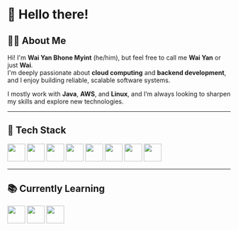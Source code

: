 # 👋 Hello there!

## 👨‍💻 About Me

Hi! I'm **Wai Yan Bhone Myint** (he/him), but feel free to call me **Wai Yan** or just **Wai**.  
I'm deeply passionate about **cloud computing** and **backend development**, and I enjoy building reliable, scalable software systems.

I mostly work with **Java**, **AWS**, and **Linux**, and I’m always looking to sharpen my skills and explore new technologies.

---

## 🧰 Tech Stack

<p align="left">
  <img src="https://cdn.jsdelivr.net/gh/devicons/devicon/icons/java/java-original.svg" width="40"/>
  <img src="https://cdn.jsdelivr.net/gh/devicons/devicon/icons/python/python-original.svg" width="40"/>
  <img src="https://cdn.jsdelivr.net/gh/devicons/devicon/icons/linux/linux-original.svg" width="40"/>
  <img src="https://cdn.jsdelivr.net/gh/devicons/devicon/icons/bash/bash-original.svg" width="40"/>
  <img src="https://cdn.jsdelivr.net/gh/devicons/devicon/icons/git/git-original.svg" width="40"/>
  <img src="https://cdn.jsdelivr.net/gh/devicons/devicon/icons/github/github-original.svg" width="40"/>
  <img src="https://img.icons8.com/color/48/amazon-web-services.png" width="40"/>
  <img src="https://cdn.jsdelivr.net/gh/devicons/devicon/icons/mysql/mysql-original.svg" width="40"/>


</p>

---

## 📚 Currently Learning

<p align="left">
  <img src="https://cdn.jsdelivr.net/gh/devicons/devicon/icons/azure/azure-original.svg" width="40"/>
  <img src="https://cdn.jsdelivr.net/gh/devicons/devicon/icons/junit/junit-original.svg" width="40"/>
  <img src="https://cdn.jsdelivr.net/gh/devicons/devicon/icons/intellij/intellij-original.svg" width="40"/>
</p>

